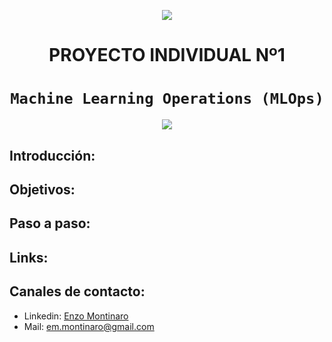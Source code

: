 <p align=center><img src=https://d31uz8lwfmyn8g.cloudfront.net/Assets/logo-henry-white-lg.png><p>

# <h1 align=center> **PROYECTO INDIVIDUAL Nº1** </h1>

# <h1 align=center>**`Machine Learning Operations (MLOps)`**</h1>

<p align=center><img src=https://cdn.analyticsvidhya.com/wp-content/uploads/2023/03/mlops.png><p>

## **Introducción:**
## **Objetivos:**
## **Paso a paso:**
## **Links:**
## **Canales de contacto:**
+ Linkedin: [Enzo Montinaro](https://www.linkedin.com/in/enzo-montinaro-493664250/)
+ Mail: em.montinaro@gmail.com
